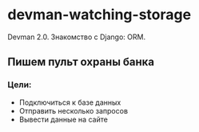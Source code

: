 # devman-watching-storage
Devman 2.0. Знакомство с Django: ORM. 

## Пишем пульт охраны банка

### Цели:
- Подключиться к базе данных
- Отправить несколько запросов
- Вывести данные на сайте